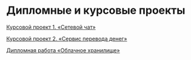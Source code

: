# Дипломные и курсовые проекты

[Курсовой проект 1. «Сетевой чат»](https://github.com/netology-code/jd-homeworks/blob/master/diploma/networkchat.md)

[Курсовой проект 2. «Сервис перевода денег»](https://github.com/netology-code/jd-homeworks/blob/master/diploma/moneytransferservice.md)

[Дипломная работа «Облачное хранилище»](https://github.com/netology-code/jd-homeworks/blob/master/diploma/cloud.md)
